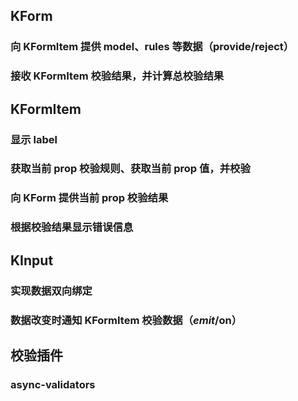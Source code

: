 ## KForm
### 向 KFormItem 提供 model、rules 等数据（provide/reject）
### 接收 KFormItem 校验结果，并计算总校验结果

## KFormItem
### 显示 label
### 获取当前 prop 校验规则、获取当前 prop 值，并校验
### 向 KForm 提供当前 prop 校验结果
### 根据校验结果显示错误信息

## KInput
### 实现数据双向绑定
### 数据改变时通知 KFormItem 校验数据（$emit/$on）

## 校验插件
### async-validators
